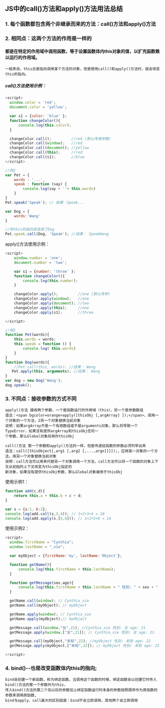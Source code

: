 ## JS中的call()方法和apply()方法用法总结

### 1. 每个函数都包含两个非继承而来的方法：call()方法和apply()方法

### 2. 相同点：这两个方法的作用是一样的
#### 都是在特定的作用域中调用函数，等于设置函数体内this对象的值，以扩充函数赖以运行的作用域。
    一般来说，this总是指向调用某个方法的对象，但是使用call()和apply()方法时，就会改变this的指向。
    
##### call()方法使用示例：
``` js
<script>
  window.color = 'red';
  document.color = 'yellow';

  var s1 = {color: 'blue' };
  function changeColor(){
      console.log(this.color);
  }

  changeColor.call();         //red (默认传递参数)
  changeColor.call(window);   //red
  changeColor.call(document); //yellow
  changeColor.call(this);     //red
  changeColor.call(s1);       //blue
</script>

//例2
var Pet = {
    words : '...',
    speak : function (say) {
        console.log(say + ''+ this.words)
    }
}
Pet.speak('Speak'); // 结果：Speak...

var Dog = {
    words:'Wang'
}

//将this的指向改变成了Dog
Pet.speak.call(Dog, 'Speak'); //结果： SpeakWang
```
apply()方法使用示例：
``` js
<script>
    window.number = 'one';
    document.number = 'two';

    var s1 = {number: 'three' };
    function changeColor(){
        console.log(this.number);
    }

    changeColor.apply();         //one (默认传参)
    changeColor.apply(window);   //one
    changeColor.apply(document); //two
    changeColor.apply(this);     //one
    changeColor.apply(s1);       //three

</script>

//例2
function Pet(words){
    this.words = words;
    this.speak = function () {
        console.log( this.words)
    }
}
function Dog(words){
    //Pet.call(this, words); //结果： Wang
   Pet.apply(this, arguments); //结果： Wang
}
var dog = new Dog('Wang');
dog.speak();
```

### 3. 不同点：接收参数的方式不同
    apply()方法 接收两个参数，一个是函数运行的作用域（this），另一个是参数数组
    语法：<span bgcolor=orange>apply([thisObj [,argArray] ]);</span>，调用一个对象的一个方法，2另一个对象替换当前对象
    说明：如果argArray不是一个有效数组或不是arguments对象，那么将导致一个 TypeError，如果没有提供argArray和thisObj任何一
    个参数，那么Global对象将用作thisObj

    call()方法 第一个参数和apply()方法的一样，但是传递给函数的参数必须列举出来
    语法：call([thisObject[,arg1 [,arg2 [,...,argn]]]]);，应用某一对象的一个方法，用另一个对象替换当前对象
    说明：call方法可以用来代替另一个对象调用一个方法，call方法可以将一个函数的对象上下文从初始的上下文改变为thisObj指定的
    新对象，如果没有提供thisObj参数，那么Global对象被用于thisObj

使用示例1：
``` js
function add(c,d){
    return this.a + this.b + c + d;
}

var s = {a:1, b:2};
console.log(add.call(s,3,4)); // 1+2+3+4 = 10
console.log(add.apply(s,[5,6])); // 1+2+5+6 = 14 
```
使用示例2：
``` js
<script>
  window.firstName = "Cynthia"; 
  window.lastName = "_xie";

  var myObject = {firstName:'my', lastName:'Object'};

  function getName(){
      console.log(this.firstName + this.lastName);
  }

  function getMessage(sex,age){
      console.log(this.firstName + this.lastName + " 性别: " + sex + " age: " + age );
  }

  getName.call(window); // Cynthia_xie
  getName.call(myObject); // myObject

  getName.apply(window); // Cynthia_xie
  getName.apply(myObject);// myObject

  getMessage.call(window,"女",21); //Cynthia_xie 性别: 女 age: 21
  getMessage.apply(window,["女",21]); // Cynthia_xie 性别: 女 age: 21

  getMessage.call(myObject,"未知",22); //myObject 性别: 未知 age: 22
  getMessage.apply(myObject,["未知",22]); // myObject 性别: 未知 age: 22

</script>
```

### 4. bind()--也是改变函数体内this的指向;
    bind会创建一个新函数，称为绑定函数，当调用这个函数的时候，绑定函数会以创建它时传入bind()方法的第一个参数作为this，
    传入bind()方法的第二个及以后的参数加上绑定函数运行时本身的参数按照顺序作为原函数的参数来调用原函数,
    bind与apply、call最大的区别就是：bind不会立即调用，其他两个会立即调用
